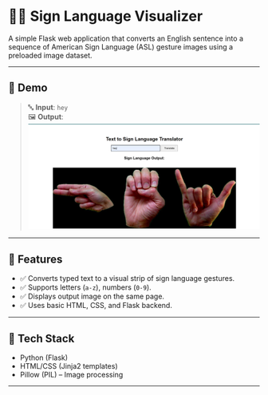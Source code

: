 # 🧏‍♂️ Sign Language Visualizer

A simple Flask web application that converts an English sentence into a sequence of American Sign Language (ASL) gesture images using a preloaded image dataset.

---

## 📸 Demo

> 🔤 **Input**: `hey`  
> 🖼️ **Output**: ![alt text](image.png)

---

## 🚀 Features

- ✅ Converts typed text to a visual strip of sign language gestures.
- ✅ Supports letters (`a-z`), numbers (`0-9`).
- ✅ Displays output image on the same page.
- ✅ Uses basic HTML, CSS, and Flask backend.

---

## 🧰 Tech Stack

- Python (Flask)
- HTML/CSS (Jinja2 templates)
- Pillow (PIL) – Image processing

---


